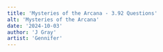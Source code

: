 ```yaml
---
title: 'Mysteries of the Arcana - 3.92 Questions'
alt: 'Mysteries of the Arcana'
date: '2024-10-03'
author: 'J Gray'
artist: 'Gennifer'
---
```

